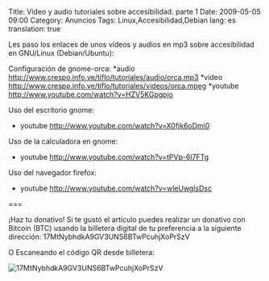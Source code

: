 Title: Video y audio tutoriales sobre accesibilidad. parte 1
Date: 2009-05-05 09:00
Category: Anuncios
Tags: Linux,Accesibilidad,Debian
lang: es
translation: true

Les paso los enlaces de unos vídeos y audios en mp3 sobre accesibilidad en GNU/Linux (Debian/Ubuntu):

Configuración de gnome-orca:
*audio
http://www.crespo.info.ve/tiflo/tutoriales/audio/orca.mp3
*video
http://www.crespo.info.ve/tiflo/tutoriales/videos/orca.mpeg
*youtube
http://www.youtube.com/watch?v=HZV5KGpgpjo

Uso del escritorio gnome:

* youtube
http://www.youtube.com/watch?v=X0fjk6oDmi0

Uso de la calculadora en gnome:

* youtube
http://www.youtube.com/watch?v=tPVp-6l7FTg

Uso del navegador firefox:
* youtube
http://www.youtube.com/watch?v=wleUwglsDsc


===

¡Haz tu donativo!
Si te gustó el artículo puedes realizar un donativo con Bitcoin (BTC)
usando la billetera digital de tu preferencia a la siguiente
dirección: 17MtNybhdkA9GV3UNS6BTwPcuhjXoPrSzV

O Escaneando el código QR desde billetera:

![17MtNybhdkA9GV3UNS6BTwPcuhjXoPrSzV](./imagenes/17MtNybhdkA9GV3UNS6BTwPcuhjXoPrSzV.png)
